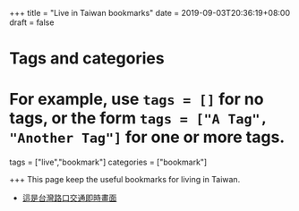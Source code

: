 +++
title = "Live in Taiwan bookmarks"
date = 2019-09-03T20:36:19+08:00
draft = false

# Tags and categories
# For example, use `tags = []` for no tags, or the form `tags = ["A Tag", "Another Tag"]` for one or more tags.
tags = ["live","bookmark"]
categories = ["bookmark"]

+++
This page keep the useful bookmarks for living in Taiwan.

- [這是台灣路口交通即時畫面](https://cctv.taskinghouse.com/)

